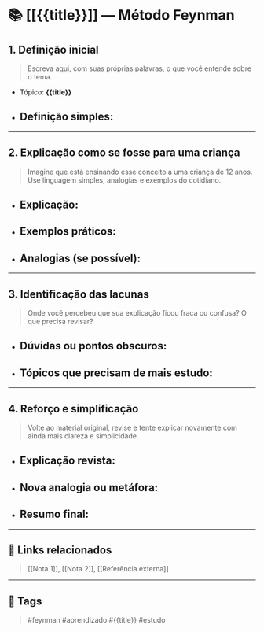 # 📚 [[{{title}}]] — Método Feynman

## 1. Definição inicial
> Escreva aqui, com suas próprias palavras, o que você entende sobre o tema.

- Tópico: **{{title}}**
- Definição simples:
    - 

---

## 2. Explicação como se fosse para uma criança
> Imagine que está ensinando esse conceito a uma criança de 12 anos. Use linguagem simples, analogias e exemplos do cotidiano.

- Explicação:
    - 
- Exemplos práticos:
    - 
- Analogias (se possível):
    - 

---

## 3. Identificação das lacunas
> Onde você percebeu que sua explicação ficou fraca ou confusa? O que precisa revisar?

- Dúvidas ou pontos obscuros:
    - 
- Tópicos que precisam de mais estudo:
    - 

---

## 4. Reforço e simplificação
> Volte ao material original, revise e tente explicar novamente com ainda mais clareza e simplicidade.

- Explicação revista:
    - 
- Nova analogia ou metáfora:
    - 
- Resumo final:
    - 

---

## 🔗 Links relacionados
> [[Nota 1]], [[Nota 2]], [[Referência externa]]

---

## 📌 Tags
> #feynman #aprendizado #{{title}} #estudo

